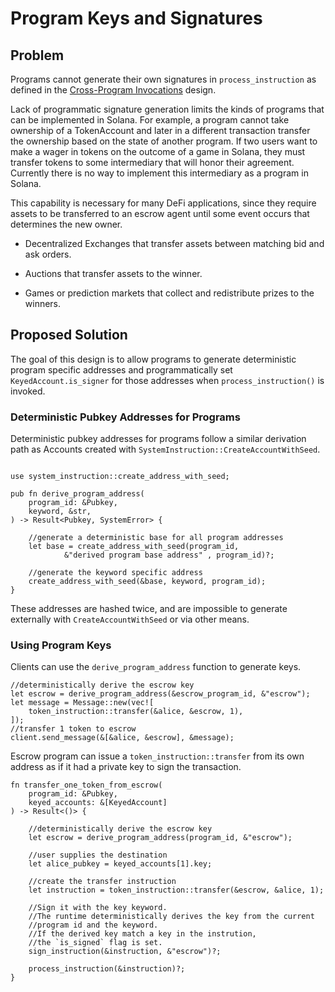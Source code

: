 # Program Keys and Signatures

## Problem

Programs cannot generate their own signatures in `process_instruction`
as defined in the [Cross-Program Invocations](cross-program-invocation.md)
design.

Lack of programmatic signature generation limits the kinds of programs
that can be implemented in Solana.  For example, a program cannot take
ownership of a TokenAccount and later in a different transaction transfer
the ownership based on the state of another program.  If two users want
to make a wager in tokens on the outcome of a game in Solana, they must
transfer tokens to some intermediary that will honor their agreement.
Currently there is no way to implement this intermediary as a program
in Solana.

This capability is necessary for many DeFi applications, since they
require assets to be transferred to an escrow agent until some event
occurs that determines the new owner.

* Decentralized Exchanges that transfer assets between matching bid and
ask orders.

* Auctions that transfer assets to the winner.

* Games or prediction markets that collect and redistribute prizes to
the winners.

## Proposed Solution

The goal of this design is to allow programs to generate deterministic
program specific addresses and programmatically set
`KeyedAccount.is_signer` for those addresses when `process_instruction()`
is invoked.

### Deterministic Pubkey Addresses for Programs

Deterministic pubkey addresses for programs follow a similar derivation
path as Accounts created with `SystemInstruction::CreateAccountWithSeed`.

```text

use system_instruction::create_address_with_seed;

pub fn derive_program_address(
    program_id: &Pubkey,
    keyword, &str,
) -> Result<Pubkey, SystemError> {

    //generate a deterministic base for all program addresses
    let base = create_address_with_seed(program_id,
            &"derived program base address" , program_id)?;

    //generate the keyword specific address
    create_address_with_seed(&base, keyword, program_id);
}
```

These addresses are hashed twice, and are impossible to generate
externally with `CreateAccountWithSeed` or via other means.

### Using Program Keys 

Clients can use the `derive_program_address` function to generate
keys.

```text
//deterministically derive the escrow key
let escrow = derive_program_address(&escrow_program_id, &"escrow");
let message = Message::new(vec![
    token_instruction::transfer(&alice, &escrow, 1),
]);
//transfer 1 token to escrow
client.send_message(&[&alice, &escrow], &message);
```

Escrow program can issue a `token_instruction::transfer` from its own
address as if it had a private key to sign the transaction.

```text
fn transfer_one_token_from_escrow(
    program_id: &Pubkey,
    keyed_accounts: &[KeyedAccount]
) -> Result<()> {

    //deterministically derive the escrow key
    let escrow = derive_program_address(program_id, &"escrow");

    //user supplies the destination
    let alice_pubkey = keyed_accounts[1].key;

    //create the transfer instruction
    let instruction = token_instruction::transfer(&escrow, &alice, 1);

    //Sign it with the key keyword.
    //The runtime deterministically derives the key from the current
    //program id and the keyword.
    //If the derived key match a key in the instrution,
    //the `is_signed` flag is set.
    sign_instruction(&instruction, &"escrow")?;

    process_instruction(&instruction)?;
}
```
